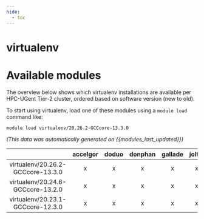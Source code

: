 ```yaml
---
hide:
  - toc
---
```


virtualenv
==========

# Available modules


The overview below shows which virtualenv installations are available per HPC-UGent Tier-2 cluster, ordered based on software version (new to old).

To start using virtualenv, load one of these modules using a `module load` command like:

```shell
module load virtualenv/20.26.2-GCCcore-13.3.0
```

*(This data was automatically generated on {{modules_last_updated}})*  

| |accelgor|doduo|donphan|gallade|joltik|shinx|skitty|
| :---: | :---: | :---: | :---: | :---: | :---: | :---: | :---: |
|virtualenv/20.26.2-GCCcore-13.3.0|x|x|x|x|x|x|-|
|virtualenv/20.24.6-GCCcore-13.2.0|x|x|x|x|x|x|x|
|virtualenv/20.23.1-GCCcore-12.3.0|x|x|x|x|x|x|x|
